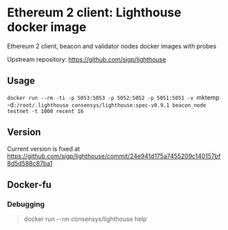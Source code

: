# Ethereum 2 client: Lighthouse docker image

Ethereum 2 client, beacon and validator nodes docker images with probes

Upstream repository: https://github.com/sigp/lighthouse

## Usage

 `docker run --rm -ti -p 5053:5053 -p 5052:5052 -p 5051:5051 -v `mktemp -d`:/root/.lighthouse consensys/lighthouse:spec-v0.9.1 beacon_node testnet -t 1000 recent 16`

## Version

Current version is fixed at https://github.com/sigp/lighthouse/commit/24e941d175a7455209c140157bf8d5d588c87ba1

## Docker-fu

### Debugging

> docker run --rm consensys/lighthouse help
